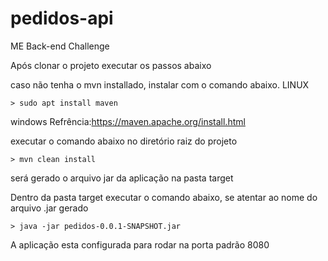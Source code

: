 # pedidos-api
ME Back-end Challenge

Após clonar o projeto executar os passos abaixo


caso não tenha o mvn installado, instalar com o comando abaixo. 
	LINUX 
  
    > sudo apt install maven
  
windows Refrência:https://maven.apache.org/install.html


executar o comando abaixo no diretório raiz do projeto

    > mvn clean install 

será gerado o arquivo jar da aplicação na pasta target

Dentro da pasta target executar o comando abaixo, se atentar ao nome do arquivo .jar gerado

    > java -jar pedidos-0.0.1-SNAPSHOT.jar
	
	
A aplicação esta configurada para rodar na porta padrão 8080
